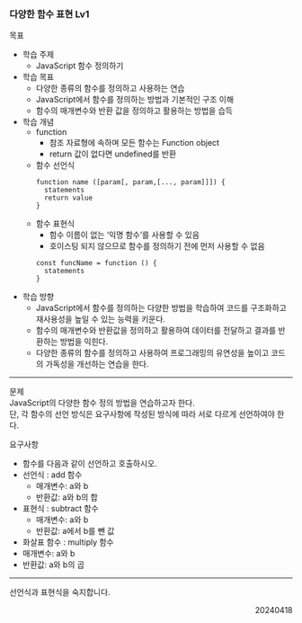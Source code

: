 ### 다양한 함수 표현 Lv1
목표  
- 학습 주제
  - JavaScript 함수 정의하기
- 학습 목표
  - 다양한 종류의 함수를 정의하고 사용하는 연습
  - JavaScript에서 함수를 정의하는 방법과 기본적인 구조 이해
  - 함수의 매개변수와 반환 값을 정의하고 활용하는 방법을 습득
- 학습 개념
  - function
    - 참조 자료형에 속하며 모든 함수는 Function object
    - return 값이 없다면 undefined를 반환
  - 함수 선언식
    ```
    function name ([param[, param,[..., param]]]) { 
      statements
      return value
    }
    ```
  - 함수 표현식
    - 함수 이름이 없는 ‘익명 함수’를 사용할 수 있음
    - 호이스팅 되지 않으므로 함수를 정의하기 전에 먼저 사용할 수 없음
    ```
    const funcName = function () {
      statements
    }
    ```
- 학습 방향
  - JavaScript에서 함수를 정의하는 다양한 방법을 학습하여 코드를 구조화하고 재사용성을 높일 수 있는 능력을 키운다.
  - 함수의 매개변수와 반환값을 정의하고 활용하여 데이터를 전달하고 결과를 반환하는 방법을 익힌다.
  - 다양한 종류의 함수를 정의하고 사용하여 프로그래밍의 유연성을 높이고 코드의 가독성을 개선하는 연습을 한다.
---
문제  
JavaScript의 다양한 함수 정의 방법을 연습하고자 한다.  
단, 각 함수의 선언 방식은 요구사항에 작성된 방식에 따라 서로 다르게 선언하여야 한다.  

요구사항
- 함수를 다음과 같이 선언하고 호출하시오.
- 선언식 : add 함수
  - 매개변수: a와 b
  - 반환값: a와 b의 합
- 표현식 : subtract 함수
  - 매개변수: a와 b
  - 반환값: a에서 b를 뺀 값
-  화살표 함수 : multiply 함수
  - 매개변수: a와 b
  - 반환값: a와 b의 곱
---
선언식과 표현식을 숙지합니다.
<div style="text-align: right">20240418</div>